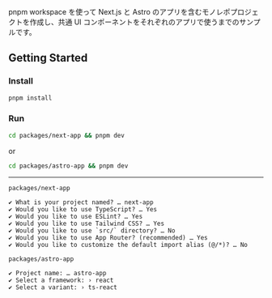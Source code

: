 pnpm workspace を使って Next.js と Astro のアプリを含むモノレポプロジェクトを作成し、共通 UI コンポーネントをそれぞれのアプリで使うまでのサンプルです。

## Getting Started

### Install

```bash
pnpm install
```

### Run

```bash
cd packages/next-app && pnpm dev
```

or

```bash
cd packages/astro-app && pnpm dev
```

---

`packages/next-app`

```
✔ What is your project named? … next-app
✔ Would you like to use TypeScript? … Yes
✔ Would you like to use ESLint? … Yes
✔ Would you like to use Tailwind CSS? … Yes
✔ Would you like to use `src/` directory? … No
✔ Would you like to use App Router? (recommended) … Yes
✔ Would you like to customize the default import alias (@/*)? … No
```

`packages/astro-app`

```
✔ Project name: … astro-app
✔ Select a framework: › react
✔ Select a variant: › ts-react
```
